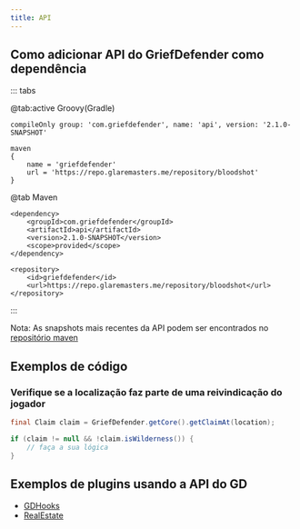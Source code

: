 ```yaml
---
title: API
---
```


## Como adicionar API do GriefDefender como dependência

::: tabs

@tab:active Groovy(Gradle)
```
compileOnly group: 'com.griefdefender', name: 'api', version: '2.1.0-SNAPSHOT'
```

```
maven 
{
    name = 'griefdefender'
    url = 'https://repo.glaremasters.me/repository/bloodshot'
}
```

@tab Maven
```
<dependency>
    <groupId>com.griefdefender</groupId>
    <artifactId>api</artifactId>
    <version>2.1.0-SNAPSHOT</version>
    <scope>provided</scope>
</dependency>
```

```
<repository>
    <id>griefdefender</id>
    <url>https://repo.glaremasters.me/repository/bloodshot</url>
</repository>
```

:::

Nota: As snapshots mais recentes da API podem ser encontrados no [repositório maven](https://repo.glaremasters.me/#browse/browse:bloodshot:com%2Fgriefdefender%2Fapi%2F2.1.0-SNAPSHOT)


## Exemplos de código

### Verifique se a localização faz parte de uma reivindicação do jogador

```java
final Claim claim = GriefDefender.getCore().getClaimAt(location);

if (claim != null && !claim.isWilderness()) {
    // faça a sua lógica
}
```


## Exemplos de plugins usando a API do GD

* [GDHooks](https://github.com/bloodmc/GDHooks)
* [RealEstate](https://github.com/bloodmc/RealEstate)